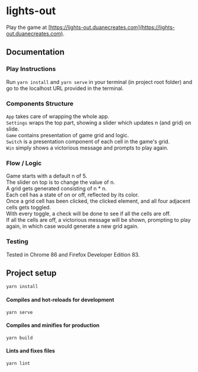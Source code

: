 # lights-out

Play the game at [https://lights-out.duanecreates.com](https://lights-out.duanecreates.com).  

## Documentation

### Play Instructions
Run ```yarn install``` and ```yarn serve``` in your terminal (in project root folder) and go to the localhost URL provided in the terminal.

### Components Structure
`App` takes care of wrapping the whole app.  
`Settings` wraps the top part, showing a slider which updates n (and grid) on slide.  
`Game` contains presentation of game grid and logic.  
`Switch` is a presentation component of each cell in the game's grid.  
`Win` simply shows a victorious message and prompts to play again.  

### Flow / Logic
Game starts with a default n of 5.  
The slider on top is to change the value of n.    
A grid gets generated consisting of n * n.  
Each cell has a state of on or off, reflected by its color.  
Once a grid cell has been clicked, the clicked element, and all four adjacent cells gets toggled.  
With every toggle, a check will be done to see if all the cells are off.  
If all the cells are off, a victorious message will be shown, prompting to play again, in which case would generate a new grid again.

### Testing
Tested in Chrome 86 and Firefox Developer Edition 83.

## Project setup
```
yarn install
```

#### Compiles and hot-reloads for development
```
yarn serve
```

#### Compiles and minifies for production
```
yarn build
```

#### Lints and fixes files
```
yarn lint
```

